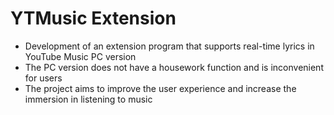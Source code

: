 ﻿# YTMusic Extension
 - Development of an extension program that supports real-time lyrics in YouTube Music PC version
 - The PC version does not have a housework function and is inconvenient for users
 - The project aims to improve the user experience and increase the immersion in listening to music
